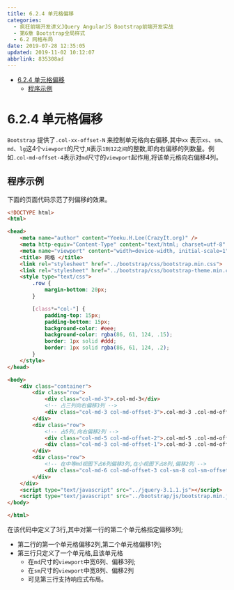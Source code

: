 ```yaml
---
title: 6.2.4 单元格偏移
categories: 
  - 疯狂前端开发讲义JQuery AngularJS Bootstrap前端开发实战
  - 第6章 Bootstrap全局样式
  - 6.2 网格布局
date: 2019-07-28 12:35:05
updated: 2019-11-02 10:12:07
abbrlink: 835308ad
---
```

<div id='my_toc'>

- [6.2.4 单元格偏移](/JavaReadingNotes/835308ad/#6-2-4-单元格偏移)
    - [程序示例](/JavaReadingNotes/835308ad/#程序示例)

</div>
<!--more-->
<script>if (navigator.platform.toLowerCase() == 'win32'){document.getElementById('my_toc').style.display = 'none';}</script>

<!--end-->
<!--SSTStart-->
# 6.2.4 单元格偏移 #
`Bootstrap` 提供了`.col-xx-offset-N` 来控制单元格向右偏移,其中`xx` 表示`xs`、`sm`、`md`、`lg`这4个`viewport`的尺寸,`N`表示`1到12之间`的整数,即向右偏移的列数量。例如`.col-md-offset-4`表示对`md`尺寸的`viewport`起作用,将该单元格向右偏移4列。
<!--SSTStop-->
## 程序示例 ##
下面的页面代码示范了列偏移的效果。
```html
<!DOCTYPE html>
<html>

<head>
	<meta name="author" content="Yeeku.H.Lee(CrazyIt.org)" />
	<meta http-equiv="Content-Type" content="text/html; charset=utf-8" />
	<meta name="viewport" content="width=device-width, initial-scale=1">
	<title> 网格 </title>
	<link rel="stylesheet" href="../bootstrap/css/bootstrap.min.css">
	<link rel="stylesheet" href="../bootstrap/css/bootstrap-theme.min.css">
	<style type="text/css">
		.row {
			margin-bottom: 20px;
		}

		[class*="col-"] {
			padding-top: 15px;
			padding-bottom: 15px;
			background-color: #eee;
			background-color: rgba(86, 61, 124, .15);
			border: 1px solid #ddd;
			border: 1px solid rgba(86, 61, 124, .2);
		}
	</style>
</head>

<body>
	<div class="container">
		<div class="row">
			<div class="col-md-3">.col-md-3</div>
			<!-- 占三列向右偏移3列 -->
			<div class="col-md-3 col-md-offset-3">.col-md-3 .col-md-offset-3</div>
		</div>
		<div class="row">
			<!-- 占5列,向右偏移2列 -->
			<div class="col-md-5 col-md-offset-2">.col-md-5 .col-md-offset-2</div>
			<div class="col-md-3 col-md-offset-1">.col-md-3 .col-md-offset-1</div>
		</div>
		<div class="row">
			<!-- 在中等md视图下占6列偏移3列,在小视图下占8列,偏移2列 -->
			<div class="col-md-6 col-md-offset-3 col-sm-8 col-sm-offset-2">.col-md-6 .col-md-offset-3 .col-sm-offset-2</div>
		</div>
	</div>
	<script type="text/javascript" src="../jquery-3.1.1.js"></script>
	<script type="text/javascript" src="../bootstrap/js/bootstrap.min.js"></script>
</body>

</html>
```
在该代码中定义了3行,其中对第一行的第二个单元格指定偏移3列;
- 第二行的第一个单元格偏移2列,第二个单元格偏移1列;
- 第三行只定义了一个单元格,且该单元格
    - 在`md`尺寸的`viewport`中宽6列、偏移3列;
    - 在`sm`尺寸的`viewport`中宽8列、偏移2列
    - 可见第三行支持响应式布局。
